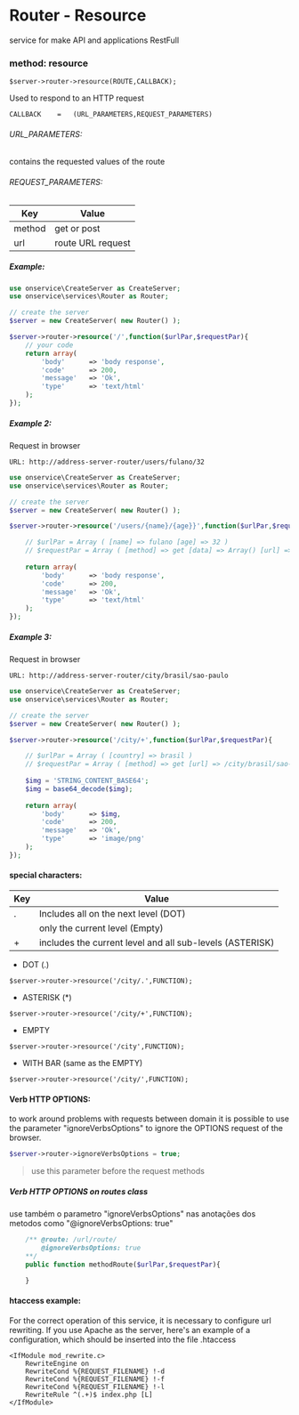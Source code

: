 # Router - Resource
service for make API and applications RestFull

### method: resource

	$server->router->resource(ROUTE,CALLBACK);

Used to respond to an HTTP request

	CALLBACK	=	(URL_PARAMETERS,REQUEST_PARAMETERS)	
	
###### URL_PARAMETERS:
contains the requested values of the route

###### REQUEST_PARAMETERS:
| Key | Value |
|--|--|
| method | get or post |
| url |route URL request|
	

##### Example:
```php
use onservice\CreateServer as CreateServer;
use onservice\services\Router as Router;

// create the server
$server = new CreateServer(	new Router() );

$server->router->resource('/',function($urlPar,$requestPar){
	// your code
	return array(
		'body' 		=> 'body response',
		'code'		=> 200,
		'message'	=> 'Ok',
		'type'		=> 'text/html'
	);
});
```

##### Example 2:

Request in browser
	
	URL: http://address-server-router/users/fulano/32	
	
```php
use onservice\CreateServer as CreateServer;
use onservice\services\Router as Router;

// create the server
$server = new CreateServer(	new Router() );

$server->router->resource('/users/{name}/{age}}',function($urlPar,$requestPar){

	// $urlPar = Array ( [name] => fulano [age] => 32 )
	// $requestPar = Array ( [method] => get [data] => Array() [url] => /users/fulano  )
	
	return array(
		'body' 		=> 'body response',
		'code'		=> 200,
		'message'	=> 'Ok',
		'type'		=> 'text/html'
	);
});
```

##### Example 3:

Request in browser
	
	URL: http://address-server-router/city/brasil/sao-paulo
	
```php
use onservice\CreateServer as CreateServer;
use onservice\services\Router as Router;

// create the server
$server = new CreateServer(	new Router() );

$server->router->resource('/city/+',function($urlPar,$requestPar){

	// $urlPar = Array ( [country] => brasil )
	// $requestPar = Array ( [method] => get [url] => /city/brasil/sao-paulo )
	
	$img = 'STRING_CONTENT_BASE64';
	$img = base64_decode($img);
	
	return array(
		'body' 		=> $img,
		'code'		=> 200,
		'message'	=> 'Ok',
		'type'		=> 'image/png'
	);
});
```



#### special characters:
| Key | Value |
|--|--|
| . | Includes all on the next level (DOT) |
|   | only the current level (Empty) |
| + | includes the current level and all sub-levels (ASTERISK)|

- DOT (.)
```
$server->router->resource('/city/.',FUNCTION);
```

- ASTERISK (*)
```
$server->router->resource('/city/+',FUNCTION);
```

- EMPTY 
```
$server->router->resource('/city',FUNCTION);
```

- WITH BAR (same as the EMPTY) 
```
$server->router->resource('/city/',FUNCTION);
```

#### Verb HTTP OPTIONS:
to work around problems with requests between domain it is possible to use the parameter "ignoreVerbsOptions" to ignore the OPTIONS request of the browser.

```php
$server->router->ignoreVerbsOptions = true;
```

> use this parameter before the request methods

##### Verb HTTP OPTIONS on routes class
use também o parametro "ignoreVerbsOptions" nas anotações dos metodos como "@ignoreVerbsOptions: true"

```php
	/** @route: /url/route/
		@ignoreVerbsOptions: true
	**/ 	
	public function methodRoute($urlPar,$requestPar){	

	}
```

#### htaccess example:
For the correct operation of this service, it is necessary to configure url rewriting.
If you use Apache as the server, here's an example of a configuration, which should be inserted into the file .htaccess

```
<IfModule mod_rewrite.c>
	RewriteEngine on	
	RewriteCond %{REQUEST_FILENAME} !-d
	RewriteCond %{REQUEST_FILENAME} !-f
	RewriteCond %{REQUEST_FILENAME} !-l								
	RewriteRule ^(.+)$ index.php [L]					
</IfModule>
```

